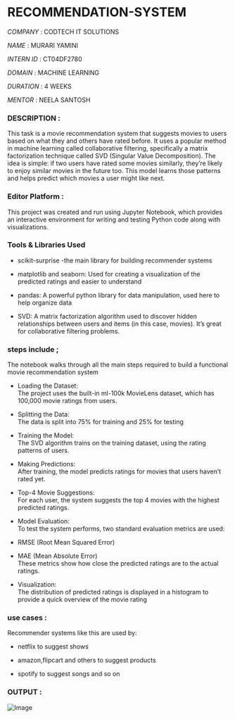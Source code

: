 # RECOMMENDATION-SYSTEM

*COMPANY* : CODTECH IT SOLUTIONS

*NAME* : MURARI YAMINI

*INTERN ID* : CT04DF2780

*DOMAIN* : MACHINE LEARNING

*DURATION* : 4 WEEKS

*MENTOR* : NEELA SANTOSH

### DESCRIPTION :
This task is a movie recommendation system that suggests movies to users based on what they and others have rated before. It uses a popular method in machine learning called collaborative filtering, specifically a matrix factorization technique called SVD (Singular Value Decomposition). The idea is simple: if two users have rated some movies similarly, they’re likely to enjoy similar movies in the future too. This model learns those patterns and helps predict which movies a user might like next.

### Editor Platform :
This project was created and run using Jupyter Notebook, which provides an interactive environment for writing and testing Python code along with visualizations.
 
 ### Tools & Libraries Used  
- scikit-surprise -the main library for building recommender systems  

- matplotlib and seaborn: Used for creating a visualization of the predicted ratings and easier to understand
 
- pandas: A powerful python library for data manipulation, used here to help organize data

- SVD: A matrix factorization algorithm used to discover hidden relationships between users and items (in this case, movies). It’s great for collaborative filtering problems.

### steps include ;
The notebook walks through all the main steps required to build a functional movie recommendation system

- Loading the Dataset:  
The project uses the built-in ml-100k MovieLens dataset, which has 100,000 movie ratings from users.

- Splitting the Data:  
The data is split into 75% for training and 25% for testing

- Training the Model:  
The SVD algorithm trains on the training dataset, using the rating patterns of users.

- Making Predictions:  
After training, the model predicts ratings for movies that users haven’t rated yet.

- Top-4 Movie Suggestions:  
For each user, the system suggests the top 4 movies with the highest predicted ratings.

- Model Evaluation:  
To test the system performs, two standard evaluation metrics are used:  

- RMSE (Root Mean Squared Error)  

- MAE (Mean Absolute Error)  
These metrics show how close the predicted ratings are to the actual ratings.

- Visualization:  
The distribution of predicted ratings is displayed in a histogram to provide a quick overview of the  movie rating 

### use cases :

Recommender systems like this are used by:

- netflix to suggest shows

- amazon,flipcart and others to suggest products

- spotify to suggest songs and so on


### OUTPUT :
![Image](https://github.com/user-attachments/assets/95ee58cb-5466-4b12-a13d-fb461a2e51ff)
